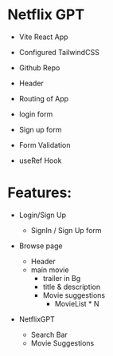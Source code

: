 # Netflix GPT
- Vite React App
- Configured TailwindCSS
- Github Repo

- Header
- Routing of App
- login form
- Sign up form
- Form Validation
- useRef Hook


# Features: 
- Login/Sign Up
  - SignIn / Sign Up form
- Browse page
  - Header
  - main movie
    - trailer in Bg
    - title & description
    - Movie suggestions
      - MovieList * N

- NetflixGPT
  - Search Bar
  - Movie Suggestions 

